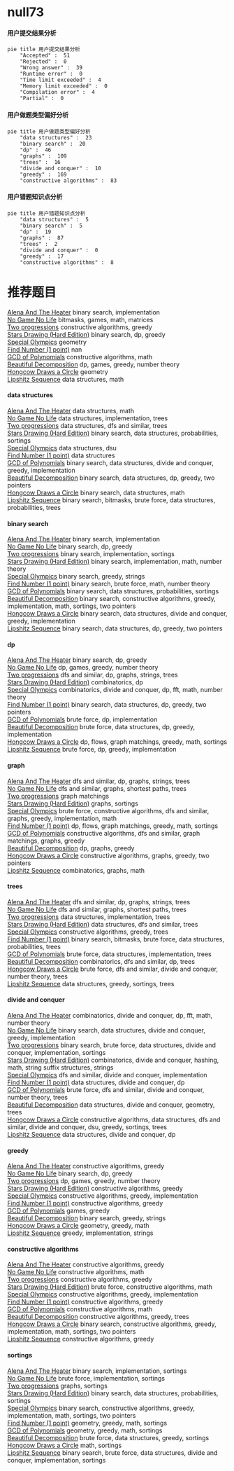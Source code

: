 # null73
<!-- tabs:start -->
#### **用户提交结果分析**

```mermaid
pie title 用户提交结果分析
    "Accepted" :  51
    "Rejected" :  0
    "Wrong answer" :  39
    "Runtime error" :  0
    "Time limit exceeded" :  4
    "Memory limit exceeded" :  0
    "Compilation error" :  4
    "Partial" :  0
```
#### **用户做题类型偏好分析**

```mermaid
pie title 用户做题类型偏好分析
    "data structures" :  23
    "binary search" :  20
    "dp" :  46
    "graphs" :  109
    "trees" :  16
    "divide and conquer" :  10
    "greedy" :  169
    "constructive algorithms" :  83
```
#### **用户错题知识点分析**

```mermaid
pie title 用户错题知识点分析
    "data structures" :  5
    "binary search" :  5
    "dp" :  19
    "graphs" :  87
    "trees" :  2
    "divide and conquer" :  0
    "greedy" :  17
    "constructive algorithms" :  8
```
<!-- tabs:end -->
# 推荐题目
[Alena And The Heater](http://codeforces.com/problemset/problem/940/D)		binary search,
                        implementation		  
[No Game No Life](http://codeforces.com/problemset/problem/1411/G)		bitmasks,
                        games,
                        math,
                        matrices		  
[Two progressions](http://codeforces.com/problemset/problem/125/D)		constructive algorithms,
                        greedy		  
[Stars Drawing (Hard Edition)](http://codeforces.com/problemset/problem/1015/E2)		binary search,
                        dp,
                        greedy		  
[Special Olympics](http://codeforces.com/problemset/problem/199/B)		geometry		  
[Find Number (1 point)](https://codeforces.com/contest/1164/problem/G)		nan		  
[GCD of Polynomials](https://codeforces.com/contest/902/problem/D)		constructive algorithms,
                        math		  
[Beautiful Decomposition](http://codeforces.com/problemset/problem/279/E)		dp,
                        games,
                        greedy,
                        number theory		  
[Hongcow Draws a Circle](http://codeforces.com/problemset/problem/744/D)		geometry		  
[Lipshitz Sequence](http://codeforces.com/problemset/problem/601/B)		data structures,
                        math		  
<!-- tabs:start -->
#### **data structures**
[Alena And The Heater](http://codeforces.com/problemset/problem/601/B)		data structures,
                        math		  
[No Game No Life](https://codeforces.com/contest/1150/problem/E)		data structures,
                        implementation,
                        trees		  
[Two progressions](http://codeforces.com/problemset/problem/258/E)		data structures,
                        dfs and similar,
                        trees		  
[Stars Drawing (Hard Edition)](http://codeforces.com/problemset/problem/138/C)		binary search,
                        data structures,
                        probabilities,
                        sortings		  
[Special Olympics](http://codeforces.com/problemset/problem/13/E)		data structures,
                        dsu		  
[Find Number (1 point)](http://codeforces.com/problemset/problem/961/E)		data structures		  
[GCD of Polynomials](https://codeforces.com/contest/1440/problem/E)		binary search,
                        data structures,
                        divide and conquer,
                        greedy,
                        implementation		  
[Beautiful Decomposition](http://codeforces.com/problemset/problem/1492/C)		binary search,
                        data structures,
                        dp,
                        greedy,
                        two pointers		  
[Hongcow Draws a Circle](http://codeforces.com/problemset/problem/1490/G)		binary search,
                        data structures,
                        math		  
[Lipshitz Sequence](http://codeforces.com/problemset/problem/1479/D)		binary search,
                        bitmasks,
                        brute force,
                        data structures,
                        probabilities,
                        trees		  
#### **binary search**
[Alena And The Heater](http://codeforces.com/problemset/problem/940/D)		binary search,
                        implementation		  
[No Game No Life](http://codeforces.com/problemset/problem/1015/E2)		binary search,
                        dp,
                        greedy		  
[Two progressions](https://codeforces.com/contest/967/problem/D)		binary search,
                        implementation,
                        sortings		  
[Stars Drawing (Hard Edition)](http://codeforces.com/problemset/problem/230/B)		binary search,
                        implementation,
                        math,
                        number theory		  
[Special Olympics](https://codeforces.com/contest/779/problem/D)		binary search,
                        greedy,
                        strings		  
[Find Number (1 point)](http://codeforces.com/problemset/problem/1485/C)		binary search,
                        brute force,
                        math,
                        number theory		  
[GCD of Polynomials](http://codeforces.com/problemset/problem/138/C)		binary search,
                        data structures,
                        probabilities,
                        sortings		  
[Beautiful Decomposition](http://codeforces.com/problemset/problem/1158/A)		binary search,
                        constructive algorithms,
                        greedy,
                        implementation,
                        math,
                        sortings,
                        two pointers		  
[Hongcow Draws a Circle](https://codeforces.com/contest/1440/problem/E)		binary search,
                        data structures,
                        divide and conquer,
                        greedy,
                        implementation		  
[Lipshitz Sequence](http://codeforces.com/problemset/problem/1492/C)		binary search,
                        data structures,
                        dp,
                        greedy,
                        two pointers		  
#### **dp**
[Alena And The Heater](http://codeforces.com/problemset/problem/1015/E2)		binary search,
                        dp,
                        greedy		  
[No Game No Life](http://codeforces.com/problemset/problem/279/E)		dp,
                        games,
                        greedy,
                        number theory		  
[Two progressions](http://codeforces.com/problemset/problem/533/B)		dfs and similar,
                        dp,
                        graphs,
                        strings,
                        trees		  
[Stars Drawing (Hard Edition)](http://codeforces.com/problemset/problem/466/D)		combinatorics,
                        dp		  
[Special Olympics](http://codeforces.com/problemset/problem/773/F)		combinatorics,
                        divide and conquer,
                        dp,
                        fft,
                        math,
                        number theory		  
[Find Number (1 point)](http://codeforces.com/problemset/problem/1492/C)		binary search,
                        data structures,
                        dp,
                        greedy,
                        two pointers		  
[GCD of Polynomials](https://codeforces.com/contest/1457/problem/C)		brute force,
                        dp,
                        implementation		  
[Beautiful Decomposition](http://codeforces.com/problemset/problem/1491/C)		brute force,
                        data structures,
                        dp,
                        greedy,
                        implementation		  
[Hongcow Draws a Circle](http://codeforces.com/problemset/problem/1437/C)		dp,
                        flows,
                        graph matchings,
                        greedy,
                        math,
                        sortings		  
[Lipshitz Sequence](http://codeforces.com/problemset/problem/1499/B)		brute force,
                        dp,
                        greedy,
                        implementation		  
#### **graph**
[Alena And The Heater](http://codeforces.com/problemset/problem/533/B)		dfs and similar,
                        dp,
                        graphs,
                        strings,
                        trees		  
[No Game No Life](http://codeforces.com/problemset/problem/1037/D)		dfs and similar,
                        graphs,
                        shortest paths,
                        trees		  
[Two progressions](http://codeforces.com/problemset/problem/387/D)		graph matchings		  
[Stars Drawing (Hard Edition)](http://codeforces.com/problemset/problem/243/B)		graphs,
                        sortings		  
[Special Olympics](http://codeforces.com/problemset/problem/1487/C)		brute force,
                        constructive algorithms,
                        dfs and similar,
                        graphs,
                        greedy,
                        implementation,
                        math		  
[Find Number (1 point)](http://codeforces.com/problemset/problem/1437/C)		dp,
                        flows,
                        graph matchings,
                        greedy,
                        math,
                        sortings		  
[GCD of Polynomials](http://codeforces.com/problemset/problem/1470/D)		constructive algorithms,
                        dfs and similar,
                        graph matchings,
                        graphs,
                        greedy		  
[Beautiful Decomposition](http://codeforces.com/problemset/problem/1476/C)		dp,
                        graphs,
                        greedy		  
[Hongcow Draws a Circle](http://codeforces.com/problemset/problem/1304/D)		constructive algorithms,
                        graphs,
                        greedy,
                        two pointers		  
[Lipshitz Sequence](http://codeforces.com/problemset/problem/1475/C)		combinatorics,
                        graphs,
                        math		  
#### **trees**
[Alena And The Heater](http://codeforces.com/problemset/problem/533/B)		dfs and similar,
                        dp,
                        graphs,
                        strings,
                        trees		  
[No Game No Life](http://codeforces.com/problemset/problem/1037/D)		dfs and similar,
                        graphs,
                        shortest paths,
                        trees		  
[Two progressions](https://codeforces.com/contest/1150/problem/E)		data structures,
                        implementation,
                        trees		  
[Stars Drawing (Hard Edition)](http://codeforces.com/problemset/problem/258/E)		data structures,
                        dfs and similar,
                        trees		  
[Special Olympics](https://codeforces.com/contest/1247/problem/F)		constructive algorithms,
                        greedy,
                        trees		  
[Find Number (1 point)](http://codeforces.com/problemset/problem/1479/D)		binary search,
                        bitmasks,
                        brute force,
                        data structures,
                        probabilities,
                        trees		  
[GCD of Polynomials](http://codeforces.com/problemset/problem/1511/C)		brute force,
                        data structures,
                        implementation,
                        trees		  
[Beautiful Decomposition](http://codeforces.com/problemset/problem/1499/F)		combinatorics,
                        dfs and similar,
                        dp,
                        trees		  
[Hongcow Draws a Circle](http://codeforces.com/problemset/problem/1491/E)		brute force,
                        dfs and similar,
                        divide and conquer,
                        number theory,
                        trees		  
[Lipshitz Sequence](http://codeforces.com/problemset/problem/1466/D)		data structures,
                        greedy,
                        sortings,
                        trees		  
#### **divide and conquer**
[Alena And The Heater](http://codeforces.com/problemset/problem/773/F)		combinatorics,
                        divide and conquer,
                        dp,
                        fft,
                        math,
                        number theory		  
[No Game No Life](https://codeforces.com/contest/1440/problem/E)		binary search,
                        data structures,
                        divide and conquer,
                        greedy,
                        implementation		  
[Two progressions](http://codeforces.com/problemset/problem/1461/D)		binary search,
                        brute force,
                        data structures,
                        divide and conquer,
                        implementation,
                        sortings		  
[Stars Drawing (Hard Edition)](http://codeforces.com/problemset/problem/1466/G)		combinatorics,
                        divide and conquer,
                        hashing,
                        math,
                        string suffix structures,
                        strings		  
[Special Olympics](http://codeforces.com/problemset/problem/1490/D)		dfs and similar,
                        divide and conquer,
                        implementation		  
[Find Number (1 point)](https://codeforces.com/contest/1483/problem/C)		data structures,
                        divide and conquer,
                        dp		  
[GCD of Polynomials](http://codeforces.com/problemset/problem/1491/E)		brute force,
                        dfs and similar,
                        divide and conquer,
                        number theory,
                        trees		  
[Beautiful Decomposition](http://codeforces.com/problemset/problem/1303/G)		data structures,
                        divide and conquer,
                        geometry,
                        trees		  
[Hongcow Draws a Circle](http://codeforces.com/problemset/problem/1494/D)		constructive algorithms,
                        data structures,
                        dfs and similar,
                        divide and conquer,
                        dsu,
                        greedy,
                        sortings,
                        trees		  
[Lipshitz Sequence](http://codeforces.com/problemset/problem/1482/E)		data structures,
                        divide and conquer,
                        dp		  
#### **greedy**
[Alena And The Heater](http://codeforces.com/problemset/problem/125/D)		constructive algorithms,
                        greedy		  
[No Game No Life](http://codeforces.com/problemset/problem/1015/E2)		binary search,
                        dp,
                        greedy		  
[Two progressions](http://codeforces.com/problemset/problem/279/E)		dp,
                        games,
                        greedy,
                        number theory		  
[Stars Drawing (Hard Edition)](http://codeforces.com/problemset/problem/4/B)		constructive algorithms,
                        greedy		  
[Special Olympics](http://codeforces.com/problemset/problem/142/B)		constructive algorithms,
                        greedy,
                        implementation		  
[Find Number (1 point)](http://codeforces.com/problemset/problem/1144/D)		constructive algorithms,
                        greedy		  
[GCD of Polynomials](https://codeforces.com/contest/299/problem/C)		games,
                        greedy		  
[Beautiful Decomposition](https://codeforces.com/contest/779/problem/D)		binary search,
                        greedy,
                        strings		  
[Hongcow Draws a Circle](http://codeforces.com/problemset/problem/1307/B)		geometry,
                        greedy,
                        math		  
[Lipshitz Sequence](http://codeforces.com/problemset/problem/1055/D)		greedy,
                        implementation,
                        strings		  
#### **constructive algorithms**
[Alena And The Heater](http://codeforces.com/problemset/problem/125/D)		constructive algorithms,
                        greedy		  
[No Game No Life](https://codeforces.com/contest/902/problem/D)		constructive algorithms,
                        math		  
[Two progressions](http://codeforces.com/problemset/problem/4/B)		constructive algorithms,
                        greedy		  
[Stars Drawing (Hard Edition)](http://codeforces.com/problemset/problem/675/B)		brute force,
                        constructive algorithms,
                        math		  
[Special Olympics](http://codeforces.com/problemset/problem/142/B)		constructive algorithms,
                        greedy,
                        implementation		  
[Find Number (1 point)](http://codeforces.com/problemset/problem/1144/D)		constructive algorithms,
                        greedy		  
[GCD of Polynomials](http://codeforces.com/problemset/problem/1205/F)		constructive algorithms,
                        math		  
[Beautiful Decomposition](https://codeforces.com/contest/1247/problem/F)		constructive algorithms,
                        greedy,
                        trees		  
[Hongcow Draws a Circle](http://codeforces.com/problemset/problem/1158/A)		binary search,
                        constructive algorithms,
                        greedy,
                        implementation,
                        math,
                        sortings,
                        two pointers		  
[Lipshitz Sequence](http://codeforces.com/problemset/problem/1493/A)		constructive algorithms,
                        greedy		  
#### **sortings**
[Alena And The Heater](https://codeforces.com/contest/967/problem/D)		binary search,
                        implementation,
                        sortings		  
[No Game No Life](http://codeforces.com/problemset/problem/551/A)		brute force,
                        implementation,
                        sortings		  
[Two progressions](http://codeforces.com/problemset/problem/243/B)		graphs,
                        sortings		  
[Stars Drawing (Hard Edition)](http://codeforces.com/problemset/problem/138/C)		binary search,
                        data structures,
                        probabilities,
                        sortings		  
[Special Olympics](http://codeforces.com/problemset/problem/1158/A)		binary search,
                        constructive algorithms,
                        greedy,
                        implementation,
                        math,
                        sortings,
                        two pointers		  
[Find Number (1 point)](https://codeforces.com/contest/1496/problem/C)		geometry,
                        greedy,
                        math,
                        sortings		  
[GCD of Polynomials](http://codeforces.com/problemset/problem/1495/A)		geometry,
                        greedy,
                        math,
                        sortings		  
[Beautiful Decomposition](http://codeforces.com/problemset/problem/1497/A)		brute force,
                        data structures,
                        greedy,
                        sortings		  
[Hongcow Draws a Circle](http://codeforces.com/problemset/problem/1427/A)		math,
                        sortings		  
[Lipshitz Sequence](http://codeforces.com/problemset/problem/1461/D)		binary search,
                        brute force,
                        data structures,
                        divide and conquer,
                        implementation,
                        sortings		  
<!-- tabs:end -->
